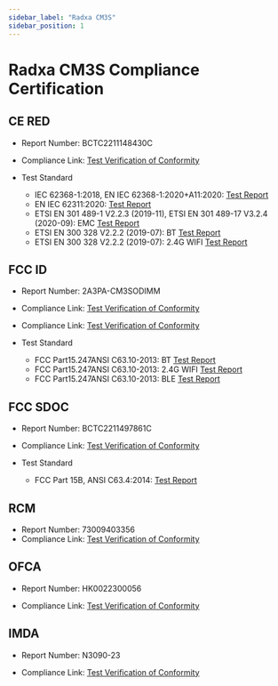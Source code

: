 ```yaml
---
sidebar_label: "Radxa CM3S"
sidebar_position: 1
---
```


# Radxa CM3S Compliance Certification

## CE RED

- Report Number: BCTC2211148430C

- Compliance Link: [Test Verification of Conformity](https://dl.radxa.com/cm3s/compliance/CE_RED/BCTC2211148430C_CM3_SODIMM_CE-RED.pdf)

- Test Standard
  - IEC 62368-1:2018, EN IEC 62368-1:2020+A11:2020: [Test Report](<https://dl.radxa.com/cm3s/compliance/CE_RED/BCTC2211028862S_Radxa_ROCK%c2%a03_CM3_SODIMM_CE-RED_EN62368(2020).pdf>)
  - EN IEC 62311:2020: [Test Report](https://dl.radxa.com/cm3s/compliance/CE_RED/BCTC2211148430-1E_CM3_SODIMM_CE-RED_EN62311.pdf)
  - ETSI EN 301 489-1 V2.2.3 (2019-11), ETSI EN 301 489-17 V3.2.4 (2020-09): EMC [Test Report](https://dl.radxa.com/cm3s/compliance/CE_RED/BCTC2211148430-2E_CM3_SODIMM_CE-RED_EN301489.pdf)
  - ETSI EN 300 328 V2.2.2 (2019-07): BT [Test Report](https://dl.radxa.com/cm3s/compliance/CE_RED/BCTC2211148430-3E_CM3_SODIMM_CE-RED_EN300328.pdf)
  - ETSI EN 300 328 V2.2.2 (2019-07): 2.4G WIFI [Test Report](https://dl.radxa.com/cm3s/compliance/CE_RED/BCTC2211148430-4E_CM3_SODIMM_CE-RED_EN300328.pdf)

## FCC ID

- Report Number: 2AЗPA-CM3SODIMM

- Compliance Link: [Test Verification of Conformity](https://dl.radxa.com/cm3s/compliance/FCC_ID/DSS-TC557507.pdf)
- Compliance Link: [Test Verification of Conformity](https://dl.radxa.com/cm3s/compliance/FCC_ID/DTS-TC518158.pdf)

- Test Standard
  - FCC Part15.247ANSI C63.10-2013: BT [Test Report](https://dl.radxa.com/cm3s/compliance/FCC_ID/BCTC2211764585-1E_FCC_ID_BT.pdf)
  - FCC Part15.247ANSI C63.10-2013: 2.4G WIFI [Test Report](https://dl.radxa.com/cm3s/compliance/FCC_ID/BCTC2211764585-2E_FCC_ID_2.4GWiFi.pdf)
  - FCC Part15.247ANSI C63.10-2013: BLE [Test Report](https://dl.radxa.com/cm3s/compliance/FCC_ID/BCTC2211764585-3E_FCC_ID_BLE_1M.pdf)

## FCC SDOC

- Report Number: BCTC2211497861C

- Compliance Link: [Test Verification of Conformity](https://dl.radxa.com/cm3s/compliance/FCC_SDOC/BCTC2211497861C_CM3_SODIMM_FCC.pdf)

- Test Standard
  - FCC Part 15B, ANSI C63.4:2014: [Test Report](https://dl.radxa.com/cm3s/compliance/FCC_SDOC/BCTC2211497861E_CM3_SODIMM_FCC.pdf)

## RCM

- Report Number: 73009403356
- Compliance Link: [Test Verification of Conformity](https://dl.radxa.com/cm3s/compliance/AU_RCM/Supplier_declaration_of_conformity.pdf)

## OFCA

- Report Number: HK0022300056

- Compliance Link: [Test Verification of Conformity](https://dl.radxa.com/cm3s/compliance/HK_OFCA/HK0022300056_ROCK_3_Compute_Module_SODIMM_CM3_Sodimm_OFCA.pdf)

## IMDA

- Report Number: N3090-23

- Compliance Link: [Test Verification of Conformity](https://dl.radxa.com/cm3s/compliance/SG_IMDA/IMDA_ESER_Acknowledgement_of_Registration_for_Radxa_CM3_Sodimm.pdf)

